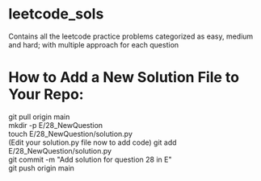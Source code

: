 # leetcode_sols
Contains all the leetcode practice problems categorized as easy, medium and hard; with multiple approach for each question

# How to Add a New Solution File to Your Repo:  
git pull origin main  
mkdir -p E/28_NewQuestion  
touch E/28_NewQuestion/solution.py  
(Edit your solution.py file now to add code) 
git add E/28_NewQuestion/solution.py  
git commit -m "Add solution for question 28 in E"  
git push origin main
